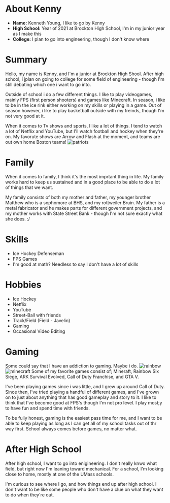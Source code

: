 # About Kenny 
* **Name:** Kenneth Young, I like to go by Kenny 
* **High School:**  Year of 2021 at Brockton High School, I'm in my junior year as I make this 
* **College:** I plan to go into engineering, though I don't know where

# Summary 
Hello, my name is Kenny, and I'm a junior at Brockton High Shool. 
After high school, i jplan on going to college for some field of engineering - though I'm still debating which one i want to go into. 

Outside of school i do a few different things. I like to play videogames, mainly FPS (first person shooters) and games like Minecraft. In season, i like to be in the ice rink either working on my skills or playing in a game. Out of season however, i like to play basketball outside with my freinds, though I'm not very good at it. 

When it comes to Tv shows and sports, I like a lot of things. I tend to watch a lot of Netflix and YouTube, but I'll watch football and hockey when they're on. My favorute shows are Arrow and Flash at the moment, and teams are out own home Boston teams!
![patriots](https://a2.espncdn.com/combiner/i?img=%2Fi%2Fteamlogos%2Fnfl%2F500%2Fne.png)

# Family
When it comes to family, I think it's the most imprtant thing in life. My family works hard to keep us sustained and in a good place to be able to do a lot of things that we want. 

My family consists of both my mother and father, my younger brother Matthew who is a sophomore at BHS, and my rottweiler Bruin. My father is a metal fabricator and he makes parts for different government projects, and my mother works with State Street Bank - though I'm not sure exactly what she does. :/

# Skills 
* Ice Hockey Defenseman
* FPS Games 
* I'm good at math?
Needless to say I don't have a lot of skills

# Hobbies
* Ice Hockey 
* Netflix
* YouTube
* Street-Ball with friends 
* Track/Field (Field - Javelin)
* Gaming
* Occasional Video Editing 

# Gaming
Some could say that I have an addiction to gaming. Maybe i do. 
![rainbow](https://venturebeat.com/wp-content/uploads/2020/02/r6s-14.png?resize=1024%2C578&strip=all) ![minecraft](https://media.mojang.com/blog-image/2c34ca1217c7d95e76a6f8d646adf9208f78145a/blogmcnet.png)
Some of my favorite games consist of; Mineraft, Rainbow Six Siege, ARK Survival Evolved, Call of Duty Franchise, and GTA V.

I've been playing games since i was little, and I grew up around Call of Duty. Since then, I've tried playing a handful of different games, and I've grown on to just about anything that has good gameplay and story to it. I like to think that I've become good at FPS's though I'm not pro level. I play most;y to have fun and spend time with friends. 

To be fully honest, gaming is the easiest pass time for me, and I want to be able to keep playing as long as I can get all of my school tasks out of thr way first. School always comes before games, no matter what. 

# After High School
After high school, I want to go into enigineering. I don't really knwo what field, but right now I'm leaning toward mechanical. For a school, I'm looking close to home, mostly at one of the UMass schools. 

I'm curious to see where I go, and how things end up after high school. I don't want to be like some people who don't have a clue on what they want to do when they're out. 




